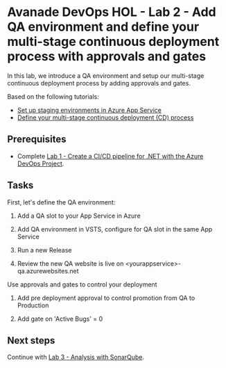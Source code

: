 # Avanade DevOps HOL - Lab 2 - Add QA environment and define your multi-stage continuous deployment process with approvals and gates

In this lab, we introduce a QA environment and setup our multi-stage continuous deployment process by adding approvals and gates.

Based on the following tutorials:
- [Set up staging environments in Azure App Service](https://docs.microsoft.com/en-us/azure/app-service/web-sites-staged-publishing)
- [Define your multi-stage continuous deployment (CD) process](https://docs.microsoft.com/en-us/vsts/build-release/actions/define-multistage-release-process)

## Prerequisites

- Complete [Lab 1 - Create a CI/CD pipeline for .NET with the Azure DevOps Project](lab-1-azure-devops-project-pipeline.md).

## Tasks

First, let's define the QA environment:

1. Add a QA slot to your App Service in Azure

1. Add QA environment in VSTS, configure for QA slot in the same App Service

1. Run a new Release

1. Review the new QA website is live on \<yourappservice\>-qa.azurewebsites.net

Use approvals and gates to control your deployment

1. Add pre deployment approval to control promotion from QA to Production

1. Add gate on 'Active Bugs' = 0

## Next steps

Continue with [Lab 3 - Analysis with SonarQube](lab-3-analysis-with-sonarqube.md).
